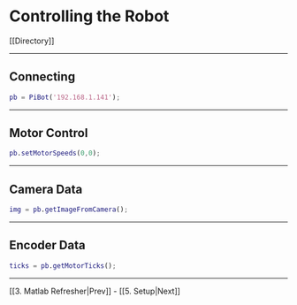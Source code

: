 # Controlling the Robot

[[Directory]]

---

## Connecting

```matlab
pb = PiBot('192.168.1.141');
```

---

## Motor Control

```matlab
pb.setMotorSpeeds(0,0);
```

---

## Camera Data

```matlab
img = pb.getImageFromCamera();
```

---

## Encoder Data

```matlab
ticks = pb.getMotorTicks();
```

---

[[3. Matlab Refresher|Prev]] - [[5. Setup|Next]]